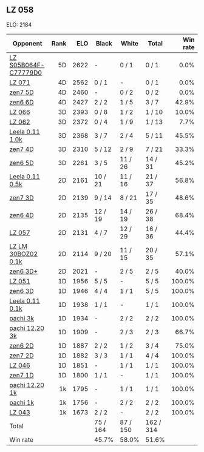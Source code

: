 ## LZ 058 ##

ELO: 2184

Opponent | Rank | ELO | Black | White | Total | Win rate
---------|-----:|----:|-------|-------|-------|-------:
[LZ S05B064F-C77779D0](LZ%20S05B064F-C77779D0.md) | 5D | 2622 | - | 0 / 1 | 0 / 1 | 0.0%
[LZ 071](LZ%20071.md) | 4D | 2562 | 0 / 1 | - | 0 / 1 | 0.0%
[zen7 5D](zen7%205D.md) | 4D | 2460 | - | 0 / 2 | 0 / 2 | 0.0%
[zen6 6D](zen6%206D.md) | 4D | 2427 | 2 / 2 | 1 / 5 | 3 / 7 | 42.9%
[LZ 066](LZ%20066.md) | 3D | 2393 | 0 / 8 | 1 / 2 | 1 / 10 | 10.0%
[LZ 062](LZ%20062.md) | 3D | 2372 | 0 / 4 | 1 / 9 | 1 / 13 | 7.7%
[Leela 0.11 1.0k](Leela%200.11%201.0k.md) | 3D | 2368 | 3 / 7 | 2 / 4 | 5 / 11 | 45.5%
[zen7 4D](zen7%204D.md) | 3D | 2310 | 5 / 12 | 2 / 9 | 7 / 21 | 33.3%
[zen6 5D](zen6%205D.md) | 3D | 2261 | 3 / 5 | 11 / 26 | 14 / 31 | 45.2%
[Leela 0.11 0.5k](Leela%200.11%200.5k.md) | 2D | 2161 | 10 / 21 | 11 / 16 | 21 / 37 | 56.8%
[zen7 3D](zen7%203D.md) | 2D | 2139 | 9 / 14 | 8 / 21 | 17 / 35 | 48.6%
[zen6 4D](zen6%204D.md) | 2D | 2135 | 12 / 19 | 14 / 19 | 26 / 38 | 68.4%
[LZ 057](LZ%20057.md) | 2D | 2131 | 4 / 7 | 12 / 29 | 16 / 36 | 44.4%
[LZ LM 30BOZ02 0.1k](LZ%20LM%2030BOZ02%200.1k.md) | 2D | 2114 | 9 / 20 | 11 / 15 | 20 / 35 | 57.1%
[zen6 3D+](zen6%203D+.md) | 2D | 2021 | - | 2 / 5 | 2 / 5 | 40.0%
[LZ 051](LZ%20051.md) | 1D | 1956 | 5 / 5 | - | 5 / 5 | 100.0%
[zen6 3D](zen6%203D.md) | 1D | 1946 | 4 / 4 | 1 / 1 | 5 / 5 | 100.0%
[Leela 0.11 0.1k](Leela%200.11%200.1k.md) | 1D | 1938 | 1 / 1 | - | 1 / 1 | 100.0%
[pachi 3k](pachi%203k.md) | 1D | 1934 | - | 2 / 2 | 2 / 2 | 100.0%
[pachi 12.20 3k](pachi%2012.20%203k.md) | 1D | 1909 | - | 2 / 3 | 2 / 3 | 66.7%
[zen6 2D](zen6%202D.md) | 1D | 1887 | 2 / 2 | 1 / 2 | 3 / 4 | 75.0%
[zen7 2D](zen7%202D.md) | 1D | 1882 | 3 / 3 | 1 / 1 | 4 / 4 | 100.0%
[LZ 046](LZ%20046.md) | 1D | 1851 | - | 1 / 1 | 1 / 1 | 100.0%
[zen7 1D](zen7%201D.md) | 1D | 1800 | 1 / 1 | - | 1 / 1 | 100.0%
[pachi 12.20 1k](pachi%2012.20%201k.md) | 1k | 1795 | - | 1 / 1 | 1 / 1 | 100.0%
[pachi 1k](pachi%201k.md) | 1k | 1756 | - | 2 / 2 | 2 / 2 | 100.0%
[LZ 043](LZ%20043.md) | 1k | 1673 | 2 / 2 | - | 2 / 2 | 100.0%
Total | | | 75 / 164 | 87 / 150 | 162 / 314 | 
Win rate| | | 45.7% | 58.0% | 51.6% | 
